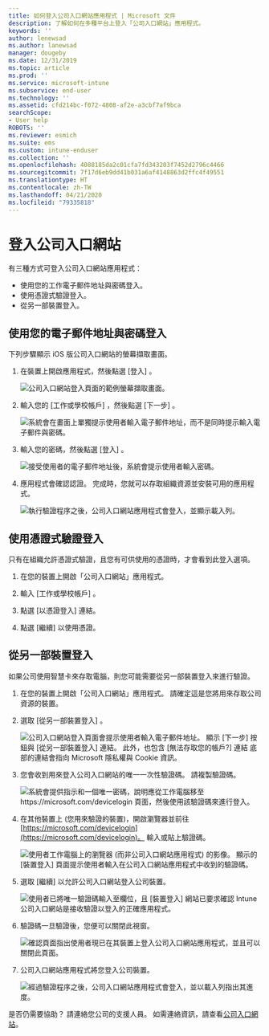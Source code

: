 ```yaml
---
title: 如何登入公司入口網站應用程式 | Microsoft 文件
description: 了解如何在多種平台上登入「公司入口網站」應用程式。
keywords: ''
author: lenewsad
ms.author: lanewsad
manager: dougeby
ms.date: 12/31/2019
ms.topic: article
ms.prod: ''
ms.service: microsoft-intune
ms.subservice: end-user
ms.technology: ''
ms.assetid: cfd214bc-f072-4808-af2e-a3cbf7af9bca
searchScope:
- User help
ROBOTS: ''
ms.reviewer: esmich
ms.suite: ems
ms.custom: intune-enduser
ms.collection: ''
ms.openlocfilehash: 4088185da2c01cfa7fd343203f7452d2796c4466
ms.sourcegitcommit: 7f17d6eb9dd41b031a6af4148863d2ffc4f49551
ms.translationtype: HT
ms.contentlocale: zh-TW
ms.lasthandoff: 04/21/2020
ms.locfileid: "79335818"
---
```

# <a name="sign-in-to-company-portal"></a>登入公司入口網站  

有三種方式可登入公司入口網站應用程式：

* 使用您的工作電子郵件地址與密碼登入。  
* 使用憑證式驗證登入。  
* 從另一部裝置登入。    


## <a name="sign-in-with-your-email-address-and-password"></a>使用您的電子郵件地址與密碼登入
下列步驟顯示 iOS 版公司入口網站的螢幕擷取畫面。  

1. 在裝置上開啟應用程式，然後點選 [登入]  。  

   ![公司入口網站登入頁面的範例螢幕擷取畫面。](./media/intune-ios-cp-signin-1908.png)


2. 輸入您的 [工作或學校帳戶]  ，然後點選 [下一步]  。

   ![系統會在畫面上單獨提示使用者輸入電子郵件地址，而不是同時提示輸入電子郵件與密碼。](./media/cp_ios_aad_signin_after_1804_002.png)

3. 輸入您的密碼，然後點選 [登入]  。

   ![接受使用者的電子郵件地址後，系統會提示使用者輸入密碼。](./media/cp_ios_aad_signin_after_1804_003.png)

4. 應用程式會確認認證。 完成時，您就可以存取組織資源並安裝可用的應用程式。  

   ![執行驗證程序之後，公司入口網站應用程式會登入，並顯示載入列。](./media/cp_ios_aad_signin_after_1804_004.png)

## <a name="sign-in-with-certificate-based-authentication"></a>使用憑證式驗證登入
只有在組織允許憑證式驗證，且您有可供使用的憑證時，才會看到此登入選項。  

1. 在您的裝置上開啟「公司入口網站」應用程式。  

2. 輸入 [工作或學校帳戶]  。  

3. 點選 [以憑證登入]  連結。  

4. 點選 [繼續]  以使用憑證。  

## <a name="sign-in-from-another-device"></a>從另一部裝置登入

如果公司使用智慧卡來存取電腦，則您可能需要從另一部裝置登入來進行驗證。  

1. 在您的裝置上開啟「公司入口網站」應用程式。 請確定這是您將用來存取公司資源的裝置。       

1. 選取 [從另一部裝置登入]  。  

   ![公司入口網站登入頁面會提示使用者輸入電子郵件地址。  顯示 [下一步] 按鈕與 [從另一部裝置登入] 連結。 此外，也包含 [無法存取您的帳戶?] 連結 底部的連結會指向 Microsoft 隱私權與 Cookie 資訊。](./media/cp_ios_aad_signin_after_1804_005.png)

2. 您會收到用來登入公司入口網站的唯一一次性驗證碼。 請複製驗證碼。

   ![系統會提供指示和一個唯一密碼，說明應從工作電腦移至 https://microsoft.com/devicelogin 頁面，然後使用該驗證碼來進行登入。](./media/cp_ios_aad_signin_after_1804_006.png)

3. 在其他裝置上 (您用來驗證的裝置)，開啟瀏覽器並前往 [https://microsoft.com/devicelogin](https://microsoft.com/devicelogin)。 輸入或貼上驗證碼。  

   ![使用者工作電腦上的瀏覽器 (而非公司入口網站應用程式) 的影像。 顯示的 [裝置登入] 頁面提示使用者輸入在公司入口網站應用程式中收到的驗證碼。](../fundamentals/media/whats-new-app-ui/cp_ios_aad_signin_from_another_device_after_1704_004.png)

4. 選取 [繼續]  以允許公司入口網站登入公司裝置。   

   ![使用者已將唯一驗證碼輸入至欄位，且 [裝置登入] 網站已要求確認 Intune 公司入口網站是接收驗證以登入的正確應用程式。](../fundamentals/media/whats-new-app-ui/cp_ios_aad_signin_from_another_device_after_1704_005.png) 

5. 驗證碼一旦驗證後，您便可以關閉此視窗。  

   ![確認頁面指出使用者現已在其裝置上登入公司入口網站應用程式，並且可以關閉此頁面。](../fundamentals/media/whats-new-app-ui/cp_ios_aad_signin_from_another_device_after_1704_006.png)

6. 公司入口網站應用程式將您登入公司裝置。  

   ![經過驗證程序之後，公司入口網站應用程式會登入，並以載入列指出其進度。](./media/cp_ios_aad_signin_after_1804_007.png)

是否仍需要協助？ 請連絡您公司的支援人員。 如需連絡資訊，請查看[公司入口網站](https://go.microsoft.com/fwlink/?linkid=2010980)。  
